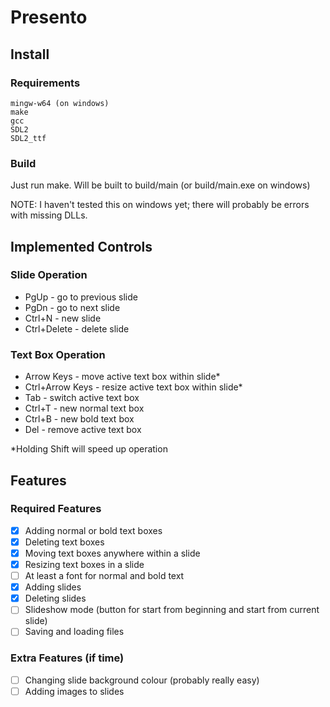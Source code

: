 # Presento
## Install
### Requirements
```
mingw-w64 (on windows)
make
gcc
SDL2
SDL2_ttf
```
### Build
Just run make. Will be built to build/main (or build/main.exe on windows)

NOTE: I haven't tested this on windows yet; there will probably be errors with missing DLLs.

## Implemented Controls
### Slide Operation
- PgUp - go to previous slide
- PgDn - go to next slide
- Ctrl+N - new slide
- Ctrl+Delete - delete slide

### Text Box Operation
- Arrow Keys - move active text box within slide*
- Ctrl+Arrow Keys - resize active text box within slide*
- Tab - switch active text box
- Ctrl+T - new normal text box
- Ctrl+B - new bold text box
- Del - remove active text box

*Holding Shift will speed up operation

## Features
### Required Features
- [x] Adding normal or bold text boxes
- [x] Deleting text boxes
- [x] Moving text boxes anywhere within a slide
- [x] Resizing text boxes in a slide
- [ ] At least a font for normal and bold text
- [x] Adding slides
- [x] Deleting slides
- [ ] Slideshow mode (button for start from beginning and start from current slide)
- [ ] Saving and loading files

### Extra Features (if time)
- [ ] Changing slide background colour (probably really easy)
- [ ] Adding images to slides